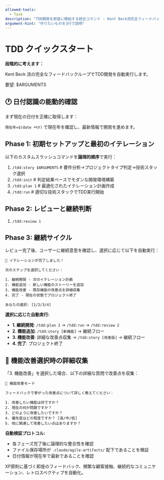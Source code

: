```yaml
---
allowed-tools:
  - Task
description: "TDD開発を即座に開始する統合コマンド - Kent Beck流完全フィードバックループ"
argument-hint: "作りたいものを3行で説明"
---
```


# TDD クイックスタート

**段階的に考えます：**

Kent Beck 流の完全なフィードバックループでTDD開発を自動実行します。

要望: $ARGUMENTS

## 🕐 日付認識の能動的確認

まず現在の日付を正確に取得します：

`現在年=$(date +%Y)` で現在年を確認し、最新情報で開発を進めます。

## Phase 1: 初期セットアップと最初のイテレーション

以下のカスタムスラッシュコマンドを**論理的順序**で実行：

1. `/tdd:story $ARGUMENTS`  # 要件分析→プロジェクトタイプ判定→技術スタック選択
2. `/tdd:init`              # 判定結果ベースでモダンな開発環境構築
3. `/tdd:plan 1`            # 最適化されたイテレーション計画作成
4. `/tdd:run`               # 適切な技術スタックでTDD実行開始

## Phase 2: レビューと継続判断

1. `/tdd:review 1`

## Phase 3: 継続サイクル

レビュー完了後、ユーザーに継続意思を確認し、選択に応じて以下を自動実行：

```text
🎯 イテレーションが完了しました！

次のステップを選択してください：

1. 継続開発 - 次のイテレーション計画
2. 機能追加 - 新しい機能のストーリーを追加  
3. 機能改善 - 既存機能の改善点を詳細収集
4. 完了 - 現在の状態でプロジェクト終了

あなたの選択: [1/2/3/4]
```

**選択に応じた自動実行:**

- **1. 継続開発**: `/tdd:plan 2` → `/tdd:run` → `/tdd:review 2`
- **2. 機能追加**: `/tdd:story [新機能]` → 継続フロー
- **3. 機能改善**: 詳細な改善点収集 → `/tdd:story [改善版]` → 継続フロー
- **4. 完了**: プロジェクト終了

## 🔧 機能改善選択時の詳細収集

「3. 機能改善」を選択した場合、以下の詳細な質問で改善点を収集：

```text
🔧 機能改善モード

フィードバックで挙がった改善点について詳しく教えてください：

1. 改善したい機能は何ですか？
2. 現在の何が問題ですか？
3. どのように改善したいですか？
4. 優先度はどの程度ですか？ [高/中/低]
5. 他に関連して改善したい点はありますか？
```

**自動検証プロトコル:**

- 各フェーズ完了後に論理的な整合性を確認
- ファイル保存場所が `.claude/agile-artifacts/` 配下であることを検証
- 日付情報が現在年で最新であることを確認

XP原則に基づく即座のフィードバック、頻繁な顧客接触、継続的なコミュニケーション、レトロスペクティブを自動化。
